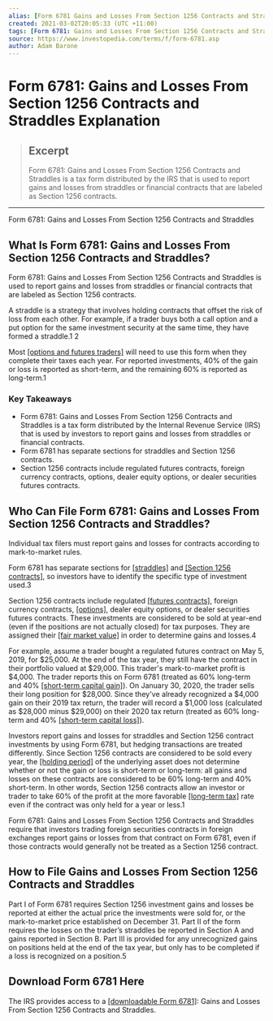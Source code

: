 ```yaml
---
alias: [Form 6781 Gains and Losses From Section 1256 Contracts and Straddles Explanation]
created: 2021-03-02T20:05:33 (UTC +11:00)
tags: [Form 6781: Gains and Losses From Section 1256 Contracts and Straddles Explanation, Form 6781: Gains and Losses From Section 1256 Contracts and Straddles]
source: https://www.investopedia.com/terms/f/form-6781.asp
author: Adam Barone
---
```


# Form 6781: Gains and Losses From Section 1256 Contracts and Straddles Explanation

> ## Excerpt
> Form 6781: Gains and Losses From Section 1256 Contracts and Straddles is a tax form distributed by the IRS that is used to report gains and losses from straddles or financial contracts that are labeled as Section 1256 contracts.

---

Form 6781: Gains and Losses From Section 1256 Contracts and Straddles
## What Is Form 6781: Gains and Losses From Section 1256 Contracts and Straddles?

Form 6781: Gains and Losses From Section 1256 Contracts and Straddles is used to report gains and losses from straddles or financial contracts that are labeled as Section 1256 contracts.

A straddle is a strategy that involves holding contracts that offset the risk of loss from each other. For example, if a trader buys both a call option and a put option for the same investment security at the same time, they have formed a straddle.1 2

Most [[options and futures traders]](https://www.investopedia.com/ask/answers/12/difference-investing-trading.asp) will need to use this form when they complete their taxes each year. For reported investments, 40% of the gain or loss is reported as short-term, and the remaining 60% is reported as long-term.1

### Key Takeaways

-   Form 6781: Gains and Losses From Section 1256 Contracts and Straddles is a tax form distributed by the Internal Revenue Service (IRS) that is used by investors to report gains and losses from straddles or financial contracts.
-   Form 6781 has separate sections for straddles and Section 1256 contracts.
-   Section 1256 contracts include regulated futures contracts, foreign currency contracts, options, dealer equity options, or dealer securities futures contracts.

## Who Can File Form 6781: Gains and Losses From Section 1256 Contracts and Straddles?

Individual tax filers must report gains and losses for contracts according to mark-to-market rules.

Form 6781 has separate sections for [[straddles]](https://www.investopedia.com/terms/s/straddle.asp) and [[Section 1256 contracts]](https://www.investopedia.com/terms/s/section-1256-contract.asp), so investors have to identify the specific type of investment used.3

Section 1256 contracts include regulated [[futures contracts]](https://www.investopedia.com/terms/f/futurescontract.asp), foreign currency contracts, [[options]](https://www.investopedia.com/terms/o/option.asp), dealer equity options, or dealer securities futures contracts. These investments are considered to be sold at year-end (even if the positions are not actually closed) for tax purposes. They are assigned their [[fair market value]](https://www.investopedia.com/terms/f/fairmarketvalue.asp) in order to determine gains and losses.4

For example, assume a trader bought a regulated futures contract on May 5, 2019, for $25,000. At the end of the tax year, they still have the contract in their portfolio valued at $29,000. This trader's mark-to-market profit is $4,000. The trader reports this on Form 6781 (treated as 60% long-term and 40% [[short-term capital gain]](https://www.investopedia.com/terms/s/short-term-gain.asp)). On January 30, 2020, the trader sells their long position for $28,000. Since they've already recognized a $4,000 gain on their 2019 tax return, the trader will record a $1,000 loss (calculated as $28,000 minus $29,000) on their 2020 tax return (treated as 60% long-term and 40% [[short-term capital loss]](https://www.investopedia.com/terms/short-termloss.asp)).

Investors report gains and losses for straddles and Section 1256 contract investments by using Form 6781, but hedging transactions are treated differently. Since Section 1256 contracts are considered to be sold every year, the [[holding period]](https://www.investopedia.com/terms/h/holdingperiod.asp) of the underlying asset does not determine whether or not the gain or loss is short-term or long-term: all gains and losses on these contracts are considered to be 60% long-term and 40% short-term. In other words, Section 1256 contracts allow an investor or trader to take 60% of the profit at the more favorable [[long-term tax]](https://www.investopedia.com/terms/l/long-term_capital_gain_loss.asp) rate even if the contract was only held for a year or less.1

Form 6781: Gains and Losses From Section 1256 Contracts and Straddles require that investors trading foreign securities contracts in foreign exchanges report gains or losses from that contract on Form 6781, even if those contracts would generally not be treated as a Section 1256 contract.

## How to File Gains and Losses From Section 1256 Contracts and Straddles

Part I of Form 6781 requires Section 1256 investment gains and losses be reported at either the actual price the investments were sold for, or the mark-to-market price established on December 31. Part II of the form requires the losses on the trader’s straddles be reported in Section A and gains reported in Section B. Part III is provided for any unrecognized gains on positions held at the end of the tax year, but only has to be completed if a loss is recognized on a position.5

## Download Form 6781 Here

The IRS provides access to a [[downloadable Form 6781]](https://www.irs.gov/pub/irs-pdf/f6781.pdf): Gains and Losses From Section 1256 Contracts and Straddles.
